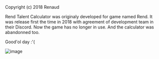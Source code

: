 Copyright (c) 2018 Renaud

Rend Talent Calculator was originaly developed for game named Rend. It was release first the time in 2018 with agreement of development team in their Discord. Now the game has no longer in use. And the calculator was abandonned too. 

Good'ol day :'(

![image](https://user-images.githubusercontent.com/39013271/144561695-cd859fc5-dd92-4b72-8d21-cfc712bf314b.png)
